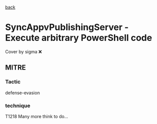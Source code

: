 [back](../index.md)
# SyncAppvPublishingServer - Execute arbitrary PowerShell code
Cover by sigma :x: 
## MITRE
### Tactic
defense-evasion
### technique
T1218
Many more think to do...